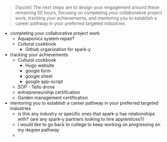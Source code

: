 >[!quote]
>The next steps are to design your engagement around these remaining 50 hours, focusing on completing your collaborative project work, tracking your achievements, and mentoring you to establish a career pathway in your preferred targeted industries.

- completing your collaborative project work
	- Aquaponics system repair?
	- Cultural cookbook
		- Github organization for spark-y
- tracking your achievements
	- Cultural cookbook
		- Hugo website
		- google form
		- google sheet
		- google app-script
	- SOP - Tello drone
	- entrepreneurship certification
	- Garden management certification
- mentoring you to establish a career pathway in your preferred targeted industries
	- is this any industry or specific ones that spark-y has relationships with? (are any spark-y partners looking to hire apprentices?)
	- I would like to go back to college to keep working on progressing on my degree pathway
	- 